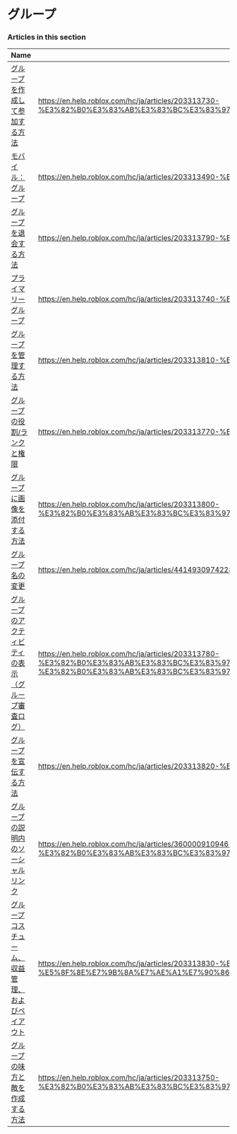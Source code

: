 # グループ  
### Articles in this section
Name|URL
-|-
[グループを作成して参加する方法](./グループを作成して参加する方法.html) |https://en.help.roblox.com/hc/ja/articles/203313730-%E3%82%B0%E3%83%AB%E3%83%BC%E3%83%97%E3%82%92%E4%BD%9C%E6%88%90%E3%81%97%E3%81%A6%E5%8F%82%E5%8A%A0%E3%81%99%E3%82%8B%E6%96%B9%E6%B3%95
[モバイル：グループ](./モバイル：グループ.html) |https://en.help.roblox.com/hc/ja/articles/203313490-%E3%83%A2%E3%83%90%E3%82%A4%E3%83%AB-%E3%82%B0%E3%83%AB%E3%83%BC%E3%83%97
[グループを退会する方法](./グループを退会する方法.html) |https://en.help.roblox.com/hc/ja/articles/203313790-%E3%82%B0%E3%83%AB%E3%83%BC%E3%83%97%E3%82%92%E9%80%80%E4%BC%9A%E3%81%99%E3%82%8B%E6%96%B9%E6%B3%95
[プライマリーグループ](./プライマリーグループ.html) |https://en.help.roblox.com/hc/ja/articles/203313740-%E3%83%97%E3%83%A9%E3%82%A4%E3%83%9E%E3%83%AA%E3%83%BC%E3%82%B0%E3%83%AB%E3%83%BC%E3%83%97
[グループを管理する方法](./グループを管理する方法.html) |https://en.help.roblox.com/hc/ja/articles/203313810-%E3%82%B0%E3%83%AB%E3%83%BC%E3%83%97%E3%82%92%E7%AE%A1%E7%90%86%E3%81%99%E3%82%8B%E6%96%B9%E6%B3%95
[グループの役割/ランクと権限](./グループの役割-ランクと権限.html) |https://en.help.roblox.com/hc/ja/articles/203313770-%E3%82%B0%E3%83%AB%E3%83%BC%E3%83%97%E3%81%AE%E5%BD%B9%E5%89%B2-%E3%83%A9%E3%83%B3%E3%82%AF%E3%81%A8%E6%A8%A9%E9%99%90
[グループに画像を添付する方法](./グループに画像を添付する方法.html) |https://en.help.roblox.com/hc/ja/articles/203313800-%E3%82%B0%E3%83%AB%E3%83%BC%E3%83%97%E3%81%AB%E7%94%BB%E5%83%8F%E3%82%92%E6%B7%BB%E4%BB%98%E3%81%99%E3%82%8B%E6%96%B9%E6%B3%95
[グループ名の変更](./グループ名の変更.html) |https://en.help.roblox.com/hc/ja/articles/4414930974228-%E3%82%B0%E3%83%AB%E3%83%BC%E3%83%97%E5%90%8D%E3%81%AE%E5%A4%89%E6%9B%B4
[グループのアクティビティの表示（グループ審査ログ）](./グループのアクティビティの表示（グループ審査ログ）.html) |https://en.help.roblox.com/hc/ja/articles/203313780-%E3%82%B0%E3%83%AB%E3%83%BC%E3%83%97%E3%81%AE%E3%82%A2%E3%82%AF%E3%83%86%E3%82%A3%E3%83%93%E3%83%86%E3%82%A3%E3%81%AE%E8%A1%A8%E7%A4%BA-%E3%82%B0%E3%83%AB%E3%83%BC%E3%83%97%E5%AF%A9%E6%9F%BB%E3%83%AD%E3%82%B0
[グループを宣伝する方法](./グループを宣伝する方法.html) |https://en.help.roblox.com/hc/ja/articles/203313820-%E3%82%B0%E3%83%AB%E3%83%BC%E3%83%97%E3%82%92%E5%AE%A3%E4%BC%9D%E3%81%99%E3%82%8B%E6%96%B9%E6%B3%95
[グループの説明内のソーシャルリンク](./グループの説明内のソーシャルリンク.html) |https://en.help.roblox.com/hc/ja/articles/360000910946-%E3%82%B0%E3%83%AB%E3%83%BC%E3%83%97%E3%81%AE%E8%AA%AC%E6%98%8E%E5%86%85%E3%81%AE%E3%82%BD%E3%83%BC%E3%82%B7%E3%83%A3%E3%83%AB%E3%83%AA%E3%83%B3%E3%82%AF
[グループコスチューム、収益管理、およびペイアウト](./グループコスチューム、収益管理、およびペイアウト.html) |https://en.help.roblox.com/hc/ja/articles/203313830-%E3%82%B0%E3%83%AB%E3%83%BC%E3%83%97%E3%82%B3%E3%82%B9%E3%83%81%E3%83%A5%E3%83%BC%E3%83%A0-%E5%8F%8E%E7%9B%8A%E7%AE%A1%E7%90%86-%E3%81%8A%E3%82%88%E3%81%B3%E3%83%9A%E3%82%A4%E3%82%A2%E3%82%A6%E3%83%88
[グループの味方と敵を作成する方法](./グループの味方と敵を作成する方法.html) |https://en.help.roblox.com/hc/ja/articles/203313750-%E3%82%B0%E3%83%AB%E3%83%BC%E3%83%97%E3%81%AE%E5%91%B3%E6%96%B9%E3%81%A8%E6%95%B5%E3%82%92%E4%BD%9C%E6%88%90%E3%81%99%E3%82%8B%E6%96%B9%E6%B3%95